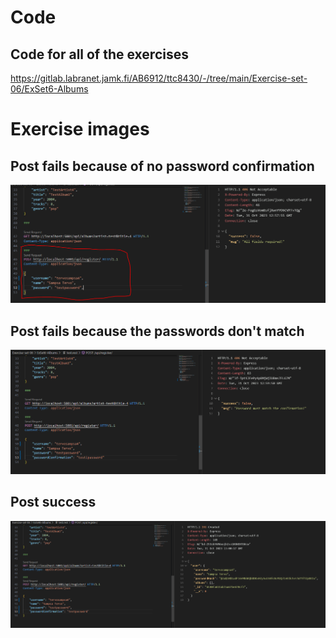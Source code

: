 # Code

## Code for all of the exercises

https://gitlab.labranet.jamk.fi/AB6912/ttc8430/-/tree/main/Exercise-set-06/ExSet6-Albums

# Exercise images

## Post fails because of no password confirmation

![Fail](/Exercise-set-06/Ex01/POST.png)

## Post fails because the passwords don't match

![Fail](/Exercise-set-06/Ex01/POSTP.PNG)

## Post success

![success](/Exercise-set-06/Ex01/POSTSUCCESS.png)
